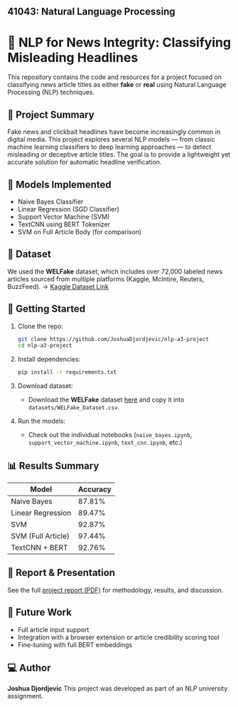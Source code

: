 41043: Natural Language Processing
---

# 📰 NLP for News Integrity: Classifying Misleading Headlines

This repository contains the code and resources for a project focused on classifying news article titles as either **fake** or **real** using Natural Language Processing (NLP) techniques.

## 📌 Project Summary

Fake news and clickbait headlines have become increasingly common in digital media. This project explores several NLP models — from classic machine learning classifiers to deep learning approaches — to detect misleading or deceptive article titles. The goal is to provide a lightweight yet accurate solution for automatic headline verification.

## 🧠 Models Implemented

* Naive Bayes Classifier
* Linear Regression (SGD Classifier)
* Support Vector Machine (SVM)
* TextCNN using BERT Tokenizer
* SVM on Full Article Body (for comparison)

## 📂 Dataset

We used the **WELFake** dataset, which includes over 72,000 labeled news articles sourced from multiple platforms (Kaggle, McIntire, Reuters, BuzzFeed).
→ [Kaggle Dataset Link](https://www.kaggle.com/datasets/saurabhshahane/fake-news-classification)

## 🚀 Getting Started

1. Clone the repo:

   ```bash
   git clone https://github.com/JoshuaDjordjevic/nlp-a3-project
   cd nlp-a3-project
   ```

2. Install dependencies:

   ```bash
   pip install -r requirements.txt
   ```

3. Download dataset:

   * Download the **WELFake** dataset [here](https://www.kaggle.com/datasets/saurabhshahane/fake-news-classification) and copy it into `datasets/WELFake_Dataset.csv`.

4. Run the models:

   * Check out the individual notebooks (`naive_bayes.ipynb`, `support_vector_machine.ipynb`, `text_cnn.ipynb`, etc.)

## 📊 Results Summary

| Model              | Accuracy |
| -----------------  | -------- |
| Naive Bayes        | 87.81%   |
| Linear Regression  | 89.47%   |
| SVM                | 92.87%   |
| SVM (Full Article) | 97.44%   |
| TextCNN + BERT     | 92.76%   |

## 📎 Report & Presentation

See the full [project report (PDF)](link-to-pdf-if-hosted) for methodology, results, and discussion.

## 📌 Future Work

* Full article input support
* Integration with a browser extension or article credibility scoring tool
* Fine-tuning with full BERT embeddings

## 💻 Author

**Joshua Djordjevic**
This project was developed as part of an NLP university assignment.
